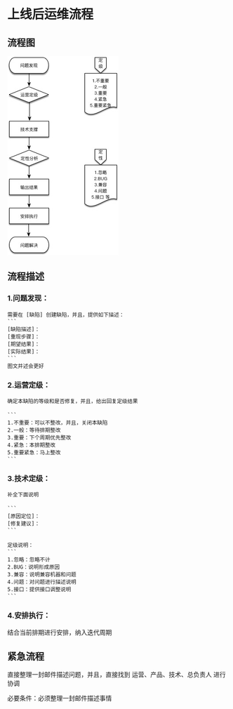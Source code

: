 # 上线后运维流程

## 流程图
![上线后技术运营流程](img/support-base.jpg)

## 流程描述

### 1.问题发现：
    需要在 [缺陷] 创建缺陷，并且，提供如下描述：
    ```
    [缺陷描述]：
    [重现步骤]：
    [期望结果]：
    [实际结果]：
    ```
    图文并述会更好

###  2.运营定级：
    确定本缺陷的等级和是否修复，并且，给出回复定级结果

    ```
    1.不重要：可以不整改，并且，关闭本缺陷
    2.一般：等待排期整改
    3.重要：下个周期优先整改
    4.紧急：本排期整改
    5.重要紧急：马上整改
    ```


###  3.技术定级：

    补全下面说明

    ```
    [原因定位]：
    [修复建议]： 
    ```

    定级说明：
    ```
    1.忽略：忽略不计
    2.BUG：说明形成原因
    3.兼容：说明兼容机器和问题
    4.问题：对问题进行描述说明
    5.接口：提供接口调整说明
    ```

###  4.安排执行：
结合当前排期进行安排，纳入迭代周期

## 紧急流程
直接整理一封邮件描述问题，并且，直接找到 运营、产品、技术、总负责人 进行协调

必要条件：必须整理一封邮件描述事情